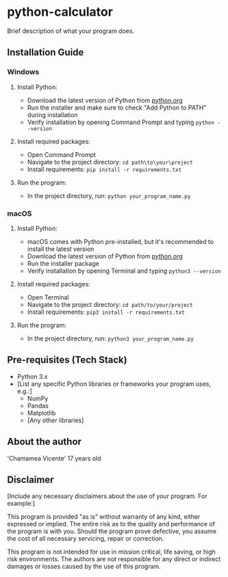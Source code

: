 # python-calculator

Brief description of what your program does. 

## Installation Guide

### Windows

1. Install Python:
   - Download the latest version of Python from [python.org](https://www.python.org/downloads/windows/)
   - Run the installer and make sure to check "Add Python to PATH" during installation
   - Verify installation by opening Command Prompt and typing `python --version`

2. Install required packages:
   - Open Command Prompt
   - Navigate to the project directory: `cd path\to\your\project`
   - Install requirements: `pip install -r requirements.txt`

3. Run the program:
   - In the project directory, run: `python your_program_name.py`

### macOS

1. Install Python:
   - macOS comes with Python pre-installed, but it's recommended to install the latest version
   - Download the latest version of Python from [python.org](https://www.python.org/downloads/mac-osx/)
   - Run the installer package
   - Verify installation by opening Terminal and typing `python3 --version`

2. Install required packages:
   - Open Terminal
   - Navigate to the project directory: `cd path/to/your/project`
   - Install requirements: `pip3 install -r requirements.txt`

3. Run the program:
   - In the project directory, run: `python3 your_program_name.py`

## Pre-requisites (Tech Stack)

- Python 3.x
- [List any specific Python libraries or frameworks your program uses, e.g.:]
  - NumPy
  - Pandas
  - Matplotlib
  - [Any other libraries]

## About the author
'Chamamea Vicente'
17 years old

## Disclaimer

[Include any necessary disclaimers about the use of your program. For example:]

This program is provided "as is" without warranty of any kind, either expressed or implied. The entire risk as to the quality and performance of the program is with you. Should the program prove defective, you assume the cost of all necessary servicing, repair or correction.

This program is not intended for use in mission critical, life saving, or high risk environments. The authors are not responsible for any direct or indirect damages or losses caused by the use of this program.


  
  
  
